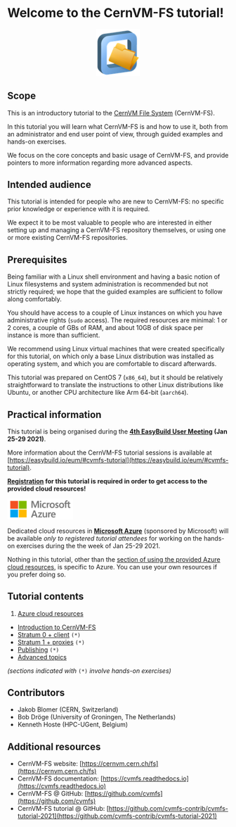# Welcome to the CernVM-FS tutorial!

<p align="center">
<img src="img/cvmfs_logo.png" alt="CernVM-FS logo" width="100px"/></br>
</p>


## Scope

This is an introductory tutorial to the [CernVM File System](https://cernvm.cern.ch/fs/) (CernVM-FS).

In this tutorial you will learn what CernVM-FS is and how to use it,
both from an administrator and end user point of view,
through guided examples and hands-on exercises.

We focus on the core concepts and basic usage of CernVM-FS, and provide pointers to more information
regarding more advanced aspects.

## Intended audience

This tutorial is intended for people who are new to CernVM-FS: no specific prior knowledge
or experience with it is required.

We expect it to be most valuable to people who are interested in either setting up and managing
a CernVM-FS repository themselves, or using one or more existing CernVM-FS repositories.


## Prerequisites

Being familiar with a Linux shell environment and having a basic notion of Linux filesystems
and system administration is recommended but not strictly required; we hope that the guided
examples are sufficient to follow along comfortably.

You should have access to a couple of Linux instances on which you have administrative rights (``sudo`` access).
The required resources are minimal: 1 or 2 cores, a couple of GBs of RAM,
and about 10GB of disk space per instance is more than sufficient.

We recommend using Linux virtual machines that were created specifically for this tutorial,
on which only a base Linux distribution was installed as operating system, and which
you are comfortable to discard afterwards.

This tutorial was prepared on CentOS 7 (`x86_64`), but it should be relatively straightforward
to translate the instructions to other Linux distributions like Ubuntu,
or another CPU architecture like Arm 64-bit (`aarch64`).

## Practical information

This tutorial is being organised during the **[4th EasyBuild User Meeting](https://easybuild.io/eum/) (Jan 25-29 2021)**.

More information about the CernVM-FS tutorial sessions is available at [https://easybuild.io/eum/#cvmfs-tutorial](https://easybuild.io/eum/#cvmfs-tutorial).


**[Registration](https://easybuild.io/eum/#registration) for this tutorial is required in order to get access to the provided cloud resources!**

<img src="img/microsoft_azure_logo.png" alt="Microsoft Azure logo" width="150px"/></br>

Dedicated cloud resources in **[Microsoft Azure](https://azure.microsoft.com)** (sponsored by Microsoft) will be available *only
to registered tutorial attendees* for working on the hands-on exercises during the the week of Jan 25-29 2021.

Nothing in this tutorial, other than the [section of using the provided
Azure cloud resources](00_azure_cloud_resources.md), is specific to Azure.
You can use your own resources if you prefer doing so.


## Tutorial contents

1. [Azure cloud resources](00_azure_cloud_resources.md)
- [Introduction to CernVM-FS](01_introduction.md)
- [Stratum 0 + client](02_stratum0_client.md) ``(*)``
- [Stratum 1 + proxies](03_stratum1_proxies.md) ``(*)``
- [Publishing](04_publishing.md) ``(*)``
- [Advanced topics](05_advanced.md)

*(sections indicated with* ``(*)`` *involve hands-on exercises)*

## Contributors

* Jakob Blomer (CERN, Switzerland)
* Bob Dröge (University of Groningen, The Netherlands)
* Kenneth Hoste (HPC-UGent, Belgium)

## Additional resources

* CernVM-FS website: [https://cernvm.cern.ch/fs](https://cernvm.cern.ch/fs)
* CernVM-FS documentation: [https://cvmfs.readthedocs.io](https://cvmfs.readthedocs.io)
* CernVM-FS @ GitHub: [https://github.com/cvmfs](https://github.com/cvmfs)
* CernVM-FS tutorial @ GitHub: [https://github.com/cvmfs-contrib/cvmfs-tutorial-2021](https://github.com/cvmfs-contrib/cvmfs-tutorial-2021)
